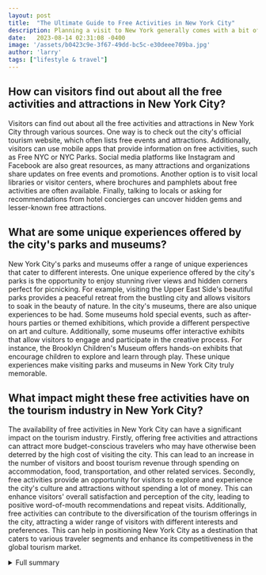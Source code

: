 ```yaml
---
layout: post
title:  "The Ultimate Guide to Free Activities in New York City"
description: Planning a visit to New York generally comes with a bit of financial stress—that is, unless you know where to look. Contrary to popular belief, the Big Apple is brimming with fun, free activities that won't cost you a thing.
date:   2023-08-14 02:31:08 -0400
image: '/assets/b0423c9e-3f67-49dd-bc5c-e30deee709ba.jpg'
author: 'larry'
tags: ["lifestyle & travel"]
---
```


## How can visitors find out about all the free activities and attractions in New York City?
Visitors can find out about all the free activities and attractions in New York City through various sources. One way is to check out the city's official tourism website, which often lists free events and attractions. Additionally, visitors can use mobile apps that provide information on free activities, such as Free NYC or NYC Parks. Social media platforms like Instagram and Facebook are also great resources, as many attractions and organizations share updates on free events and promotions. Another option is to visit local libraries or visitor centers, where brochures and pamphlets about free activities are often available. Finally, talking to locals or asking for recommendations from hotel concierges can uncover hidden gems and lesser-known free attractions.

## What are some unique experiences offered by the city's parks and museums?
New York City's parks and museums offer a range of unique experiences that cater to different interests. One unique experience offered by the city's parks is the opportunity to enjoy stunning river views and hidden corners perfect for picnicking. For example, visiting the Upper East Side's beautiful parks provides a peaceful retreat from the bustling city and allows visitors to soak in the beauty of nature. In the city's museums, there are also unique experiences to be had. Some museums hold special events, such as after-hours parties or themed exhibitions, which provide a different perspective on art and culture. Additionally, some museums offer interactive exhibits that allow visitors to engage and participate in the creative process. For instance, the Brooklyn Children's Museum offers hands-on exhibits that encourage children to explore and learn through play. These unique experiences make visiting parks and museums in New York City truly memorable.

## What impact might these free activities have on the tourism industry in New York City?
The availability of free activities in New York City can have a significant impact on the tourism industry. Firstly, offering free activities and attractions can attract more budget-conscious travelers who may have otherwise been deterred by the high cost of visiting the city. This can lead to an increase in the number of visitors and boost tourism revenue through spending on accommodation, food, transportation, and other related services. Secondly, free activities provide an opportunity for visitors to explore and experience the city's culture and attractions without spending a lot of money. This can enhance visitors' overall satisfaction and perception of the city, leading to positive word-of-mouth recommendations and repeat visits. Additionally, free activities can contribute to the diversification of the tourism offerings in the city, attracting a wider range of visitors with different interests and preferences. This can help in positioning New York City as a destination that caters to various traveler segments and enhance its competitiveness in the global tourism market.

<details>
  <summary>Full summary</summary>
Planning a visit to New York generally comes with a bit of financial stress—that is, unless you know where to look. Contrary to popular belief, the Big Apple is brimming with fun, free activities that won't cost you a thing (and thus, promise to leave you with a larger budget for restaurants, bars, and cozy boutique hotel stays).<br><br><br>Here's a comprehensive guide to the best activities and attractions that won't break the bank.<br><br>1. Visit one of the Upper East Side's beautiful parks for stunning river views and hidden corners perfect for picnicking.<br>2. Explore the borough of Queens for an off-the-beaten-path outdoor experience.<br>3. Check out the latest galleries in downtown New York for a less crowded art experience.<br>4. Discover a variety of free activities in New York City, catering to every type of traveler.<br><br><br>If that's not enough to satisfy your thirst for adventure, here are some additional attractions you can explore:<br><br>Ride the Staten Island Ferry to enjoy breathtaking views of the city skyline.<br>Relax in the sand at the city's public beaches and soak up some sun.<br>Go bird-watching in Central Park and marvel at the diverse species that call it home.<br>Check out the public art at Socrates Sculpture Park and be inspired by the creativity.<br>Pay your respects at the 9/11 Memorial and reflect on the city's resilience.<br>See the mausoleums at the Green-Wood Cemetery and learn about its rich history.<br>Walk across the Brooklyn Bridge and take in the iconic view of the Manhattan skyline.<br>Take a free walking tour and explore the city's neighborhoods with a knowledgeable guide.<br>Let the kids loose in one of the city's inventive playgrounds and watch their imaginations soar.<br>Hang with farm animals at the Queens County Farm Museum and experience a taste of rural life.<br>See Shakespeare in the Park and enjoy a live performance of one of his famous plays.<br>Tour the Brooklyn Brewery and learn about the art of craft brewing.<br>Kayak at Brooklyn Bridge Park and paddle along the East River.<br>Take a tour of the New York Public Library and admire its stunning architecture.<br>Admire craft creations at the American Folk Art Museum and appreciate the beauty of handmade art.<br>Walk around the floating art installation, Little Island, and immerse yourself in a unique experience.<br>Learn about the city's diverse communities at the Bronx Museum of the Arts and celebrate its rich cultural heritage.<br>See Alexander Hamilton's Harlem estate and delve into the history of one of America's founding fathers.<br>Channel your inner flower child at the Brooklyn Botanic Garden and wander through its stunning blooms.<br>Tour the High Line, a former elevated railway turned public park, and enjoy spectacular views of the city.<br>Take a fun (and educational) trip to the Brooklyn Children's Museum and engage in interactive exhibits.<br>Step inside one of the world's most beautiful libraries, the New York Public Library, and get lost in its vast collection.<br>Catch a live taping of an NBC show and experience the excitement of being part of a live audience.<br>Watch a movie in Bryant Park and enjoy a classic film under the stars.<br><br><br>With so many free attractions and activities to choose from, there's never a dull moment in New York City. Whether you're exploring its parks and neighborhoods, immersing yourself in its art and culture, or simply enjoying the breathtaking views, the city offers something for everyone. So pack your bags, grab your wallet (or rather, leave it behind), and embark on an unforgettable adventure in the Big Apple.
</details>

